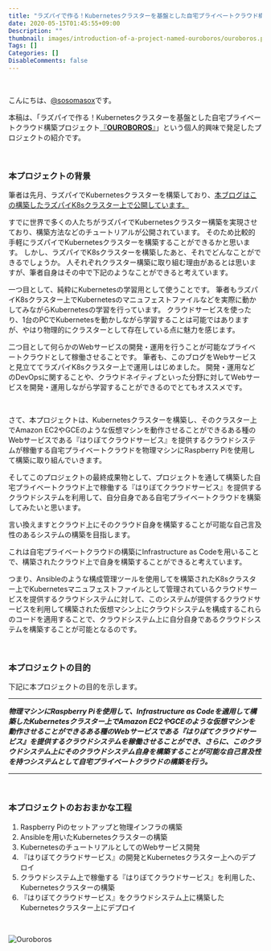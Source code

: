 ```yaml
---
title: "ラズパイで作る！Kubernetesクラスターを基盤とした自宅プライベートクラウド構築プロジェクト『OUROBOROS』の紹介"
date: 2020-05-15T01:45:55+09:00
Description: ""
thumbnail: images/introduction-of-a-project-named-ouroboros/ouroboros.png
Tags: []
Categories: []
DisableComments: false
---
```


&nbsp;

こんにちは、[@sosomasox](https://twitter.com/sosomasox)です。

本稿は、「ラズパイで作る！Kubernetesクラスターを基盤とした自宅プライベートクラウド構築プロジェクト[『**OUROBOROS**』](https://github.com/izewfktvy533/OUROBOROS)」という個人的興味で発足したプロジェクトの紹介です。


&nbsp;


### 本プロジェクトの背景

筆者は先月、ラズパイでKubernetesクラスターを構築しており、[本ブログはこの構築したラズパイK8sクラスター上で公開しています。](http://techblog.on-going.jp/posts/starting-a-tech-blog/)


すでに世界で多くの人たちがラズパイでKubernetesクラスター構築を実現させており、構築方法などのチュートリアルが公開されています。
そのため比較的手軽にラズパイでKubernetesクラスターを構築することができるかと思います。
しかし、ラズパイでK8sクラスターを構築したあと、それでどんなことができるでしょうか。
人それぞれクラスター構築に取り組む理由があるとは思いますが、筆者自身はその中で下記のようなことができると考えています。

一つ目として、純粋にKubernetesの学習用として使うことです。
筆者もラズパイK8sクラスター上でKubernetesのマニュフェストファイルなどを実際に動かしてみながらKubernetesの学習を行っています。
クラウドサービスを使ったり、1台のPCでKubernetesを動かしながら学習することは可能ではありますが、やはり物理的にクラスターとして存在している点に魅力を感じます。

二つ目として何らかのWebサービスの開発・運用を行うことが可能なプライベートクラウドとして稼働させることです。
筆者も、このブログをWebサービスと見立ててラズパイK8sクラスター上で運用しはじめました。
開発・運用などのDevOpsに関することや、クラウドネイティブといった分野に対してWebサービスを開発・運用しながら学習することができるのでとてもオススメです。

&nbsp;

さて、本プロジェクトは、Kubernetesクラスターを構築し、そのクラスター上でAmazon EC2やGCEのような仮想マシンを動作させることができるある種のWebサービスである『はりぼてクラウドサービス』を提供するクラウドシステムが稼働する自宅プライベートクラウドを物理マシンにRaspberry Piを使用して構築に取り組んでいきます。

そしてこのプロジェクトの最終成果物として、プロジェクトを通して構築した自宅プライベートクラウド上で稼働する『はりぼてクラウドサービス』を提供するクラウドシステムを利用して、自分自身である自宅プライベートクラウドを構築してみたいと思います。

言い換えますとクラウド上にそのクラウド自身を構築することが可能な自己言及性のあるシステムの構築を目指します。

これは自宅プライベートクラウドの構築にInfrastructure as Codeを用いることで、構築されたクラウド上で自身を構築することができると考えています。

つまり、Ansibleのような構成管理ツールを使用してを構築されたK8sクラスター上でKubernetesマニュフェストファイルとして管理されているクラウドサービスを提供するクラウドシステムに対して、このシステムが提供するクラウドサービスを利用して構築された仮想マシン上にクラウドシステムを構成するこれらのコードを適用することで、クラウドシステム上に自分自身であるクラウドシステムを構築することが可能となるのです。

&nbsp;



### 本プロジェクトの目的
下記に本プロジェクトの目的を示します。

---

***物理マシンにRaspberry Piを使用して、Infrastructure as Codeを適用して構築したKubernetesクラスター上でAmazon EC2やGCEのような仮想マシンを動作させることができるある種のWebサービスである『はりぼてクラウドサービス』を提供するクラウドシステムを稼働させることができ、さらに、このクラウドシステム上にそのクラウドシステム自身を構築することが可能な自己言及性を持つシステムとして自宅プライベートクラウドの構築を行う。***

---

&nbsp;



### 本プロジェクトのおおまかな工程

1. Raspberry Piのセットアップと物理インフラの構築
2. Ansibleを用いたKubernetesクラスターの構築
3. KubernetesのチュートリアルとしてのWebサービス開発
4. 『はりぼてクラウドサービス』の開発とKubernetesクラスター上へのデプロイ
5. クラウドシステム上で稼働する『はりぼてクラウドサービス』を利用した、Kubernetesクラスターの構築
6. 『はりぼてクラウドサービス』をクラウドシステム上に構築したKubernetesクラスター上にデプロイ

&nbsp;

![Ouroboros](/images/introduction-of-a-project-named-ouroboros/ouroboros.png)

&nbsp;
